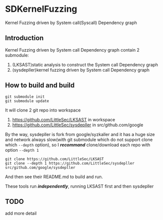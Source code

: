 # SDKernelFuzzing
Kernel Fuzzing driven by System call(Syscall) Dependency graph

## Introduction
Kernel Fuzzing driven by System call Dependency graph contain 2 submodule:
1. (LKSAST)static analysis to construct the System call Dependency graph
2. (sysdepller)kernel fuzzing driven by System call Dependency graph

## How to build and build
```shell
git submodule init
git submodule update
```
It will clone 2 git repo into workspace
1. https://github.com/LittleSec/LKSAST in workspace
2. https://github.com/LittleSec/sysdepller in src/github.com/google

By the way, sysdepller is fork from google/syzkaller and it has a huge size and network always slow(with git submodule which do not support clone which `--depth` option), so I ***recommand*** clone/download each repo with option `--depth 1`

```shell
git clone https://github.com/LittleSec/LKSAST
git clone --depth 1 https://github.com/LittleSec/sysdepller src/github.com/google/sysdepller
```

And then see their README.md to build and run.

These tools run ***independently***, running LKSAST first and then sysdepller

## TODO

add more detail